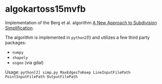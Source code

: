 # algokartoss15mvfb
Implementation of the Berg et al. algorithm [A New Approach to Subdivision Simplification](http://dspace.library.uu.nl/handle/1874/17364). 

The algorithm is implemented in `python2`(!) and utilizes a few third party packages:

* `numpy`
* `shapely`
* `osgeo` (via gdal)

Usage:
`python[2] simp.py MaxEdgesToKeep LineInputFilePath PointInputFilePath OutputFilePath` 